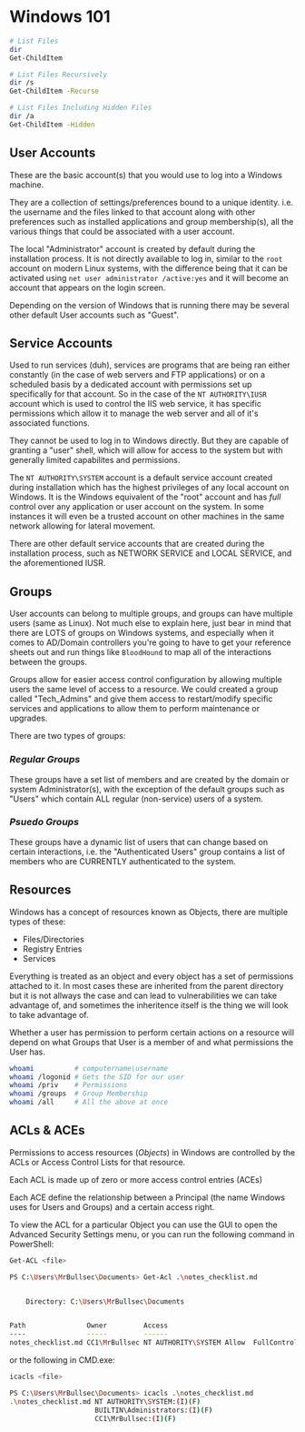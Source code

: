 # Windows 101

```bash
# List Files
dir
Get-ChildItem

# List Files Recursively
dir /s
Get-ChildItem -Recurse

# List Files Including Hidden Files
dir /a
Get-ChildItem -Hidden
```

## User Accounts

These are the basic account(s) that you would use to log into a Windows machine.

They are a collection of settings/preferences bound to a unique identity. i.e. the username and the files linked to that account along with other preferences such as installed applications and group membership(s), all the various things that could be associated with a user account.

The local "Administrator" account is created by default during the installation process. It is not directly available to log in, similar to the `root` account on modern Linux systems, with the difference being that it can be activated using `net user administrator /active:yes` and it will become an account that appears on the login screen.

Depending on the version of Windows that is running there may be several other default User accounts such as "Guest".

## Service Accounts

Used to run services (duh), services are programs that are being ran either constantly (in the case of web servers and FTP applications) or on a scheduled basis by a dedicated account with permissions set up specifically for that account. So in the case of the `NT AUTHORITY\IUSR` account which is used to control the IIS web service, it has specific permissions which allow it to manage the web server and all of it's associated functions. 

They cannot be used to log in to Windows directly. But they are capable of granting a "user" shell, which will allow for access to the system but with generally limited capabilites and permissions.

The `NT AUTHORITY\SYSTEM` account is a default service account created during installation which has the highest privileges of any local account on Windows. It is the Windows equivalent of the "root" account and has *full* control over any application or user account on the system. In some instances it will even be a trusted account on other machines in the same network allowing for lateral movement.

There are other default service accounts that are created during the installation process, such as NETWORK SERVICE and LOCAL SERVICE, and the aforementioned IUSR.

## Groups

User accounts can belong to multiple groups, and groups can have multiple users (same as Linux). Not much else to explain here, just bear in mind that there are LOTS of groups on Windows systems, and especially when it comes to AD/Domain controllers you're going to have to get your reference sheets out and run things like `BloodHound` to map all of the interactions between the groups.

Groups allow for easier access control configuration by allowing multiple users the same level of access to a resource. We could created a group called "Tech_Admins" and give them access to restart/modify specific services and applications to allow them to perform maintenance or upgrades. 

There are two types of groups:

### *Regular Groups*

These groups have a set list of members and are created by the domain or system Administrator(s), with the exception of the default groups such as "Users" which contain ALL regular (non-service) users of a system.

### *Psuedo Groups*

These groups have a dynamic list of users that can change based on certain interactions, i.e. the "Authenticated Users" group contains a list of members who are CURRENTLY authenticated to the system.

## Resources

Windows has a concept of resources known as Objects, there are multiple types of these:

- Files/Directories
- Registry Entries
- Services

Everything is treated as an object and every object has a set of permissions attached to it. In most cases these are inherited from the parent directory but it is not allways the case and can lead to vulnerabilities we can take advantage of, and sometimes the inheritence itself is the thing we will look to take advantage of.

Whether a user has permission to perform certain actions on a resource will depend on what Groups that User is a member of and what permissions the User has.

```bash
whoami          # computername\username
whoami /logonid # Gets the SID for our user
whoami /priv    # Permissions
whoami /groups  # Group Membership
whoami /all     # All the above at once
```

## ACLs & ACEs

Permissions to access resources (*Objects*) in Windows are controlled by the ACLs or Access Control Lists for that resource.

Each ACL is made up of zero or more access control entries (ACEs)

Each ACE define the relationship between a Principal (the name Windows uses for Users and Groups) and a certain access right.

To view the ACL for a particular Object you can use the GUI to open the Advanced Security Settings menu, or you can run the following command in PowerShell:

```bash
Get-ACL <file>
```

```bash
PS C:\Users\MrBullsec\Documents> Get-Acl .\notes_checklist.md


    Directory: C:\Users\MrBullsec\Documents


Path               Owner         Access
----               -----         ------
notes_checklist.md CC1\MrBullsec NT AUTHORITY\SYSTEM Allow  FullControl...

```

or the following in CMD.exe:

```bash
icacls <file>
```

```bash
PS C:\Users\MrBullsec\Documents> icacls .\notes_checklist.md
.\notes_checklist.md NT AUTHORITY\SYSTEM:(I)(F)
                     BUILTIN\Administrators:(I)(F)
                     CC1\MrBullsec:(I)(F)
```
